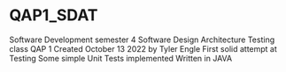 # QAP1_SDAT 
Software Development semester 4 Software Design Architecture Testing class QAP 1 
Created October 13 2022 by Tyler Engle
First solid attempt at Testing
Some simple Unit Tests implemented
Written in JAVA
